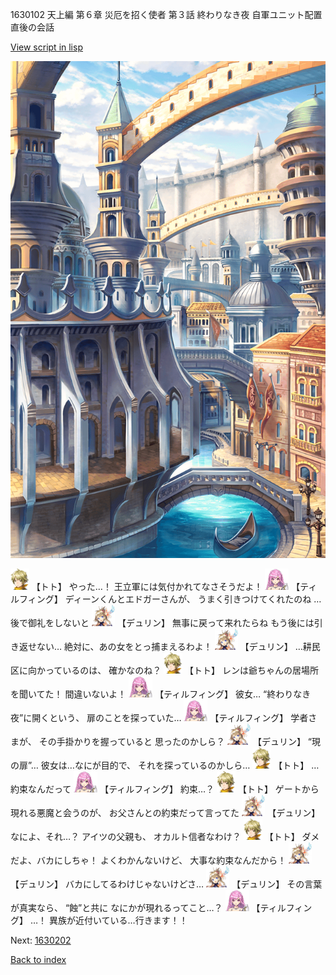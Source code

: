 1630102 天上編 第６章 災厄を招く使者 第３話 終わりなき夜 自軍ユニット配置直後の会話

[View script in lisp](../scripts/1630102.txt)

![006_town2.png](../images/backgrounds/006_town2.png)

<img src="../images/units/4.png" alt="4.png" height="34"/>
【トト】
やった…！
王立軍には気付かれてなさそうだよ！

<img src="../images/units/24.png" alt="24.png" height="34"/>
【ティルフィング】
ディーンくんとエドガーさんが、
うまく引きつけてくれたのね
…後で御礼をしないと

<img src="../images/units/0.png" alt="0.png" height="34"/>
【デュリン】
無事に戻って来れたらね
もう後には引き返せない…
絶対に、あの女をとっ捕まえるわよ！

<img src="../images/units/0.png" alt="0.png" height="34"/>
【デュリン】
…耕民区に向かっているのは、
確かなのね？

<img src="../images/units/4.png" alt="4.png" height="34"/>
【トト】
レンは爺ちゃんの居場所を聞いてた！
間違いないよ！

<img src="../images/units/24.png" alt="24.png" height="34"/>
【ティルフィング】
彼女…
“終わりなき夜”に開くという、
扉のことを探っていた…

<img src="../images/units/24.png" alt="24.png" height="34"/>
【ティルフィング】
学者さまが、
その手掛かりを握っていると
思ったのかしら？

<img src="../images/units/0.png" alt="0.png" height="34"/>
【デュリン】
“現の扉”…
彼女は…なにが目的で、
それを探っているのかしら…

<img src="../images/units/4.png" alt="4.png" height="34"/>
【トト】
…約束なんだって

<img src="../images/units/24.png" alt="24.png" height="34"/>
【ティルフィング】
約束…？

<img src="../images/units/4.png" alt="4.png" height="34"/>
【トト】
ゲートから現れる悪魔と会うのが、
お父さんとの約束だって言ってた

<img src="../images/units/0.png" alt="0.png" height="34"/>
【デュリン】
なによ、それ…？
アイツの父親も、
オカルト信者なわけ？

<img src="../images/units/4.png" alt="4.png" height="34"/>
【トト】
ダメだよ、バカにしちゃ！
よくわかんないけど、
大事な約束なんだから！

<img src="../images/units/0.png" alt="0.png" height="34"/>
【デュリン】
バカにしてるわけじゃないけどさ…

<img src="../images/units/0.png" alt="0.png" height="34"/>
【デュリン】
その言葉が真実なら、
“蝕”と共に
なにかが現れるってこと…？

<img src="../images/units/24.png" alt="24.png" height="34"/>
【ティルフィング】
…！
異族が近付いている…行きます！！

Next: [1630202](1630202.md)

[Back to index](index.md)
